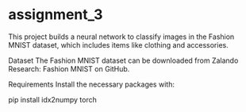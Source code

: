 # assignment_3

This project builds a neural network to classify images in the Fashion MNIST dataset, which includes items like clothing and accessories.

Dataset
The Fashion MNIST dataset can be downloaded from Zalando Research: Fashion MNIST on GitHub.

Requirements
Install the necessary packages with:

pip install idx2numpy torch
